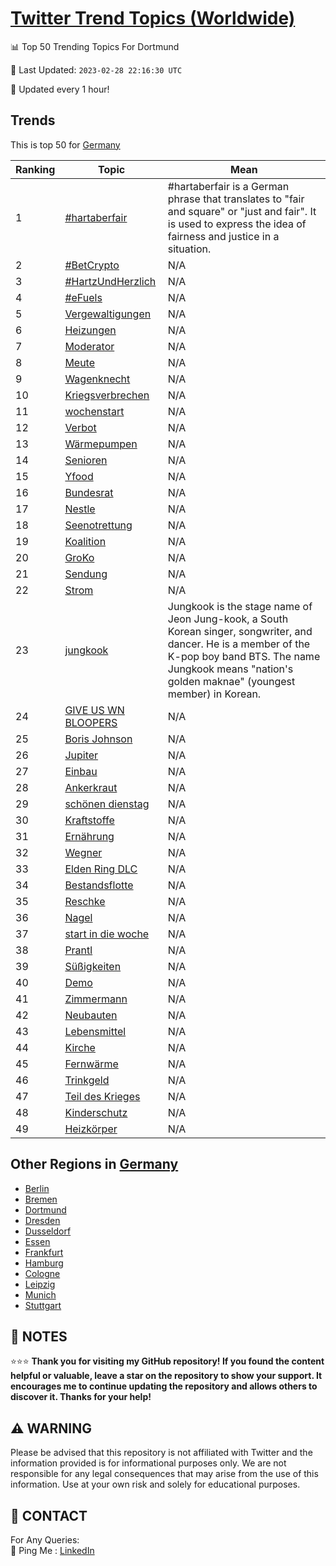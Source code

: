 [Twitter Trend Topics (Worldwide)](https://github.com/ErcinDedeoglu/Twitter-Trend-Topics)
==========


📊 Top 50 Trending Topics For Dortmund

📆 Last Updated: `2023-02-28 22:16:30 UTC`

🔧 Updated every 1 hour!


## Trends

This is top 50 for [Germany](</Germany>)

| Ranking | Topic | Mean |
| ------- | ------------ | ------------ |
| 1 | [#hartaberfair](http://twitter.com/search?q=%23hartaberfair) | #hartaberfair is a German phrase that translates to "fair and square" or "just and fair". It is used to express the idea of fairness and justice in a situation. |
| 2 | [#BetCrypto](http://twitter.com/search?q=%23BetCrypto) | N/A |
| 3 | [#HartzUndHerzlich](http://twitter.com/search?q=%23HartzUndHerzlich) | N/A |
| 4 | [#eFuels](http://twitter.com/search?q=%23eFuels) | N/A |
| 5 | [Vergewaltigungen](http://twitter.com/search?q=Vergewaltigungen) | N/A |
| 6 | [Heizungen](http://twitter.com/search?q=Heizungen) | N/A |
| 7 | [Moderator](http://twitter.com/search?q=Moderator) | N/A |
| 8 | [Meute](http://twitter.com/search?q=Meute) | N/A |
| 9 | [Wagenknecht](http://twitter.com/search?q=Wagenknecht) | N/A |
| 10 | [Kriegsverbrechen](http://twitter.com/search?q=Kriegsverbrechen) | N/A |
| 11 | [wochenstart](http://twitter.com/search?q=wochenstart) | N/A |
| 12 | [Verbot](http://twitter.com/search?q=Verbot) | N/A |
| 13 | [Wärmepumpen](http://twitter.com/search?q=W%c3%a4rmepumpen) | N/A |
| 14 | [Senioren](http://twitter.com/search?q=Senioren) | N/A |
| 15 | [Yfood](http://twitter.com/search?q=Yfood) | N/A |
| 16 | [Bundesrat](http://twitter.com/search?q=Bundesrat) | N/A |
| 17 | [Nestle](http://twitter.com/search?q=Nestle) | N/A |
| 18 | [Seenotrettung](http://twitter.com/search?q=Seenotrettung) | N/A |
| 19 | [Koalition](http://twitter.com/search?q=Koalition) | N/A |
| 20 | [GroKo](http://twitter.com/search?q=GroKo) | N/A |
| 21 | [Sendung](http://twitter.com/search?q=Sendung) | N/A |
| 22 | [Strom](http://twitter.com/search?q=Strom) | N/A |
| 23 | [jungkook](http://twitter.com/search?q=jungkook) | Jungkook is the stage name of Jeon Jung-kook, a South Korean singer, songwriter, and dancer. He is a member of the K-pop boy band BTS. The name Jungkook means "nation's golden maknae" (youngest member) in Korean. |
| 24 | [GIVE US WN BLOOPERS](http://twitter.com/search?q=GIVE+US+WN+BLOOPERS) | N/A |
| 25 | [Boris Johnson](http://twitter.com/search?q=Boris+Johnson) | N/A |
| 26 | [Jupiter](http://twitter.com/search?q=Jupiter) | N/A |
| 27 | [Einbau](http://twitter.com/search?q=Einbau) | N/A |
| 28 | [Ankerkraut](http://twitter.com/search?q=Ankerkraut) | N/A |
| 29 | [schönen dienstag](http://twitter.com/search?q=sch%c3%b6nen+dienstag) | N/A |
| 30 | [Kraftstoffe](http://twitter.com/search?q=Kraftstoffe) | N/A |
| 31 | [Ernährung](http://twitter.com/search?q=Ern%c3%a4hrung) | N/A |
| 32 | [Wegner](http://twitter.com/search?q=Wegner) | N/A |
| 33 | [Elden Ring DLC](http://twitter.com/search?q=Elden+Ring+DLC) | N/A |
| 34 | [Bestandsflotte](http://twitter.com/search?q=Bestandsflotte) | N/A |
| 35 | [Reschke](http://twitter.com/search?q=Reschke) | N/A |
| 36 | [Nagel](http://twitter.com/search?q=Nagel) | N/A |
| 37 | [start in die woche](http://twitter.com/search?q=start+in+die+woche) | N/A |
| 38 | [Prantl](http://twitter.com/search?q=Prantl) | N/A |
| 39 | [Süßigkeiten](http://twitter.com/search?q=S%c3%bc%c3%9figkeiten) | N/A |
| 40 | [Demo](http://twitter.com/search?q=Demo) | N/A |
| 41 | [Zimmermann](http://twitter.com/search?q=Zimmermann) | N/A |
| 42 | [Neubauten](http://twitter.com/search?q=Neubauten) | N/A |
| 43 | [Lebensmittel](http://twitter.com/search?q=Lebensmittel) | N/A |
| 44 | [Kirche](http://twitter.com/search?q=Kirche) | N/A |
| 45 | [Fernwärme](http://twitter.com/search?q=Fernw%c3%a4rme) | N/A |
| 46 | [Trinkgeld](http://twitter.com/search?q=Trinkgeld) | N/A |
| 47 | [Teil des Krieges](http://twitter.com/search?q=Teil+des+Krieges) | N/A |
| 48 | [Kinderschutz](http://twitter.com/search?q=Kinderschutz) | N/A |
| 49 | [Heizkörper](http://twitter.com/search?q=Heizk%c3%b6rper) | N/A |



## Other Regions in [Germany](</Germany>)

* [Berlin](</Germany/Berlin.md>)
* [Bremen](</Germany/Bremen.md>)
* [Dortmund](</Germany/Dortmund.md>)
* [Dresden](</Germany/Dresden.md>)
* [Dusseldorf](</Germany/Dusseldorf.md>)
* [Essen](</Germany/Essen.md>)
* [Frankfurt](</Germany/Frankfurt.md>)
* [Hamburg](</Germany/Hamburg.md>)
* [Cologne](</Germany/Cologne.md>)
* [Leipzig](</Germany/Leipzig.md>)
* [Munich](</Germany/Munich.md>)
* [Stuttgart](</Germany/Stuttgart.md>)



## 📝 NOTES

⭐⭐⭐ **Thank you for visiting my GitHub repository! If you found the content helpful or valuable, leave a star on the repository to show your support. It encourages me to continue updating the repository and allows others to discover it. Thanks for your help!**


## ⚠️ WARNING

Please be advised that this repository is not affiliated with Twitter and the information provided is for informational purposes only. We are not responsible for any legal consequences that may arise from the use of this information. Use at your own risk and solely for educational purposes.


## 📨 CONTACT

 For Any Queries:  
            🏓 Ping Me : [LinkedIn](https://www.linkedin.com/in/ercindedeoglu/)
